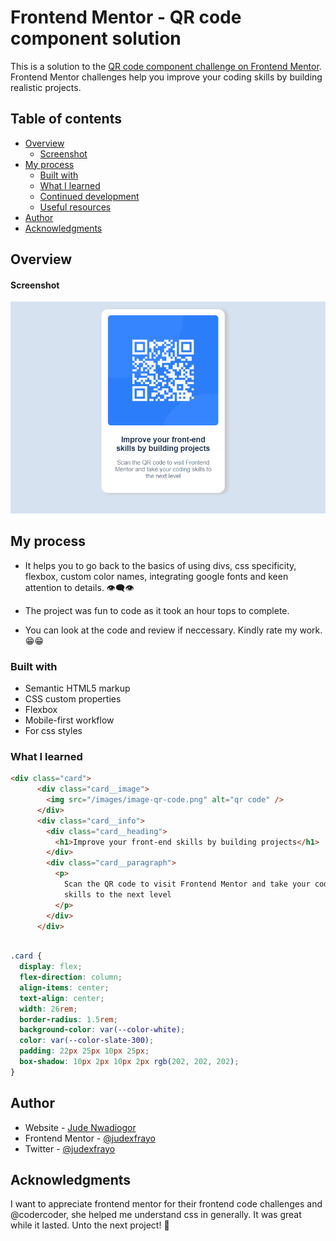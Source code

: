 # Frontend Mentor - QR code component solution

This is a solution to the [QR code component challenge on Frontend Mentor](https://www.frontendmentor.io/challenges/qr-code-component-iux_sIO_H). Frontend Mentor challenges help you improve your coding skills by building realistic projects. 

## Table of contents

- [Overview](#overview)
  - [Screenshot](#screenshot)
- [My process](#my-process)
  - [Built with](#built-with)
  - [What I learned](#what-i-learned)
  - [Continued development](#continued-development)
  - [Useful resources](#useful-resources)
- [Author](#author)
- [Acknowledgments](#acknowledgments)



## Overview



#### Screenshot
![screenshot of my project]({C2F7FD1B-8A25-4B89-A22F-0A5EFF81933B}.png)


## My process

- It helps you to go back to the basics of using divs, css specificity, flexbox, custom color names, integrating google fonts and keen attention to details. 👁️‍🗨️👁️

- The project was fun to code as it took an hour tops to complete.

- You can look at the code and review if neccessary. Kindly rate my work.😁😁

### Built with

- Semantic HTML5 markup
- CSS custom properties
- Flexbox
- Mobile-first workflow
- For css styles 



### What I learned


```html
<div class="card">
      <div class="card__image">
        <img src="/images/image-qr-code.png" alt="qr code" />
      </div>
      <div class="card__info">
        <div class="card__heading">
          <h1>Improve your front-end skills by building projects</h1>
        </div>
        <div class="card__paragraph">
          <p>
            Scan the QR code to visit Frontend Mentor and take your coding
            skills to the next level
          </p>
        </div>
      </div>
```
```css

.card {
  display: flex;
  flex-direction: column;
  align-items: center;
  text-align: center;
  width: 26rem;
  border-radius: 1.5rem;
  background-color: var(--color-white);
  color: var(--color-slate-300);
  padding: 22px 25px 10px 25px;
  box-shadow: 10px 2px 10px 2px rgb(202, 202, 202);
}

```



## Author

- Website - [Jude Nwadiogor](https://judesportfolio.netlify.app)
- Frontend Mentor - [@judexfrayo](https://www.frontendmentor.io/profile/judexfrayo)
- Twitter - [@judexfrayo](https://www.twitter.com/judexfrayo)



## Acknowledgments

I want to appreciate frontend mentor for their frontend code challenges and @codercoder, she helped me understand css in generally. It was great while it lasted. Unto the next project! 🚀

